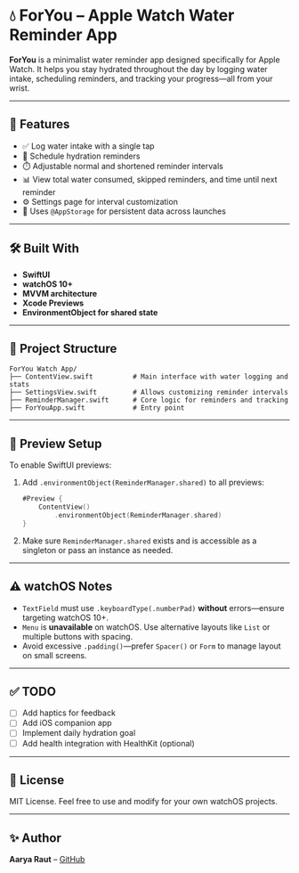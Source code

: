 # 💧 ForYou – Apple Watch Water Reminder App

**ForYou** is a minimalist water reminder app designed specifically for Apple Watch. It helps you stay hydrated throughout the day by logging water intake, scheduling reminders, and tracking your progress—all from your wrist.

---

## 📱 Features

- ✅ Log water intake with a single tap
- 🔔 Schedule hydration reminders
- ⏱️ Adjustable normal and shortened reminder intervals
- 📊 View total water consumed, skipped reminders, and time until next reminder
- ⚙️ Settings page for interval customization
- 💾 Uses `@AppStorage` for persistent data across launches

---

## 🛠️ Built With

- **SwiftUI**
- **watchOS 10+**
- **MVVM architecture**
- **Xcode Previews**
- **EnvironmentObject for shared state**

---

## 📂 Project Structure

```
ForYou Watch App/
├── ContentView.swift          # Main interface with water logging and stats
├── SettingsView.swift         # Allows customizing reminder intervals
├── ReminderManager.swift      # Core logic for reminders and tracking
├── ForYouApp.swift            # Entry point
```

---

## 🧪 Preview Setup

To enable SwiftUI previews:

1. Add `.environmentObject(ReminderManager.shared)` to all previews:
   ```swift
   #Preview {
       ContentView()
           .environmentObject(ReminderManager.shared)
   }
   ```

2. Make sure `ReminderManager.shared` exists and is accessible as a singleton or pass an instance as needed.

---

## ⚠️ watchOS Notes

- `TextField` must use `.keyboardType(.numberPad)` **without** errors—ensure targeting watchOS 10+.
- `Menu` is **unavailable** on watchOS. Use alternative layouts like `List` or multiple buttons with spacing.
- Avoid excessive `.padding()`—prefer `Spacer()` or `Form` to manage layout on small screens.

---

## ✅ TODO

- [ ] Add haptics for feedback
- [ ] Add iOS companion app
- [ ] Implement daily hydration goal
- [ ] Add health integration with HealthKit (optional)

---

## 📄 License

MIT License. Feel free to use and modify for your own watchOS projects.

---

## ✨ Author

**Aarya Raut** – [GitHub](https://github.com/your-username)

